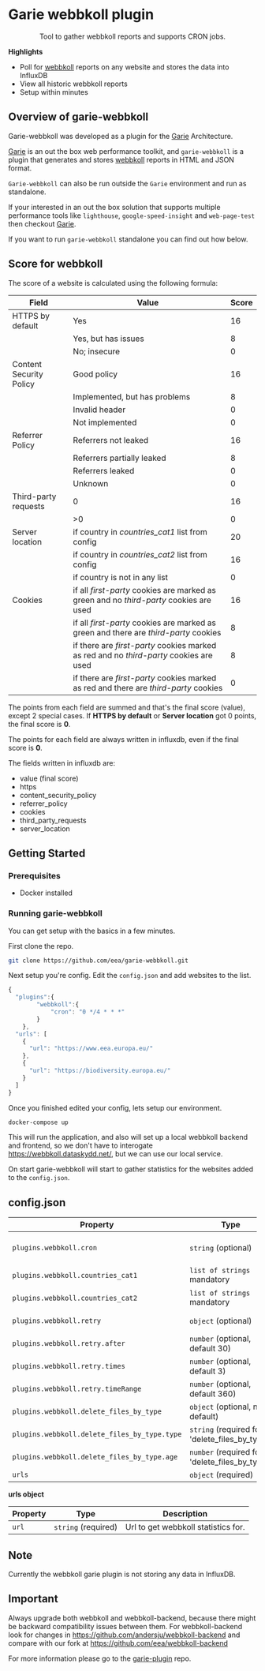 
# Garie webbkoll plugin

<p align="center">
  <p align="center">Tool to gather webbkoll reports and supports CRON jobs.<p>
</p>

**Highlights**

-   Poll for [webbkoll](https://github.com/andersju/webbkoll) reports on any website and stores the data into InfluxDB
-   View all historic webbkoll reports
-   Setup within minutes

## Overview of garie-webbkoll

Garie-webbkoll was developed as a plugin for the [Garie](https://github.com/boyney123/garie) Architecture.

[Garie](https://github.com/boyney123/garie) is an out the box web performance toolkit, and `garie-webbkoll` is a plugin that generates and stores [webbkoll](https://github.com/andersju/webbkoll) reports in HTML and JSON format.

`Garie-webbkoll` can also be run outside the `Garie` environment and run as standalone.

If your interested in an out the box solution that supports multiple performance tools like `lighthouse`, `google-speed-insight` and `web-page-test` then checkout [Garie](https://github.com/boyney123/garie).

If you want to run `garie-webbkoll` standalone you can find out how below.

## Score for webbkoll

The score of a website is calculated using the following formula:

| Field | Value | Score|
|-------|--------|-----|
|HTTPS by default|Yes|16|
||Yes, but has issues|8|
||No; insecure|0|
|Content Security Policy|Good policy|16|
||Implemented, but has problems|8|
||Invalid header|0|
||Not implemented|0|
|Referrer Policy|Referrers not leaked|16|
||Referrers partially leaked|8|
||Referrers leaked|0|
||Unknown|0|
|Third-party requests|0|16|
||>0|0|
|Server location| if country in *countries_cat1* list from config|20|
|| if country in *countries_cat2* list from config|16|
|| if country is not in any list|0|
|Cookies| if all *first-party* cookies are marked as green and no *third-party* cookies are used|16|
|| if all *first-party* cookies are marked as green and there are *third-party* cookies|8|
|| if there are *first-party* cookies marked as red and no *third-party* cookies are used|8|
|| if there are *first-party* cookies marked as red and there are *third-party* cookies|0|

The points from each field are summed and that's the final score (value), except 2 special cases. If **HTTPS by default** or  **Server location** got 0 points, the final score is **0**.

The points for each field are always written in influxdb, even if the final score is **0**.

The fields written in influxdb are:

- value (final score)
- https
- content_security_policy
- referrer_policy
- cookies
- third_party_requests
- server_location

## Getting Started

### Prerequisites

-   Docker installed

### Running garie-webbkoll

You can get setup with the basics in a few minutes.

First clone the repo.

```sh
git clone https://github.com/eea/garie-webbkoll.git
```

Next setup you're config. Edit the `config.json` and add websites to the list.

```javascript
{
  "plugins":{
        "webbkoll":{
            "cron": "0 */4 * * *"
        }
    },
  "urls": [
    {
      "url": "https://www.eea.europa.eu/"
    },
    {
      "url": "https://biodiversity.europa.eu/"
    }
  ]
}
```

Once you finished edited your config, lets setup our environment.

```sh
docker-compose up
```

This will run the application, and also will set up a local webbkoll backend and frontend, so we don't have to interogate https://webbkoll.dataskydd.net/, but we can use our local service.

On start garie-webbkoll will start to gather statistics for the websites added to the `config.json`.


## config.json

| Property | Type                | Description                                                                          |
| -------- | ------------------- | ------------------------------------------------------------------------------------ |
| `plugins.webbkoll.cron`   | `string` (optional) | Cron timer. Supports syntax can be found [here].(https://www.npmjs.com/package/cron) |
| `plugins.webbkoll.countries_cat1`   | `list of strings` mandatory | If the servers is located in one of theese countries, it will get 20 points |
| `plugins.webbkoll.countries_cat2`   | `list of strings` mandatory | If the servers is located in one of theese countries, it will get 16 points |
| `plugins.webbkoll.retry`   | `object` (optional) | Configuration how to retry the failed tasks |
| `plugins.webbkoll.retry.after`   | `number` (optional, default 30) | Minutes before we retry to execute the tasks |
| `plugins.webbkoll.retry.times`   | `number` (optional, default 3) | How many time to retry to execute the failed tasks |
| `plugins.webbkoll.retry.timeRange`   | `number` (optional, default 360) | Period in minutes to be checked in influx, to know if a task failed |
| `plugins.webbkoll.delete_files_by_type`   | `object` (optional, no default) | Configuration for deletion of custom files. (e.g. mp4 files)  |
| `plugins.webbkoll.delete_files_by_type.type`   | `string` (required for 'delete_files_by_type') | The type / extension of the files we want to delete. (e.g. "mp4"). |
| `plugins.webbkoll.delete_files_by_type.age`   | `number` (required for 'delete_files_by_type') | Maximum age (in days) of the custom files. Any older file will be deleted. |
| `urls`   | `object` (required) | Config for webbkoll. More detail below |

**urls object**

| Property                                | Type                 | Description                                               |
| --------------------------------------- | -------------------- | --------------------------------------------------------- |
| `url`                                   | `string` (required)  | Url to get webbkoll statistics for.                       |

## Note
Currently the webbkoll garie plugin is not storing any data in InfluxDB.

## Important
Always upgrade both webbkoll and webbkoll-backend, because there might be backward compatibility issues between them.
For webbkoll-backend look for changes in https://github.com/andersju/webbkoll-backend and compare with our fork at https://github.com/eea/webbkoll-backend

For more information please go to the [garie-plugin](https://github.com/eea/garie-plugin) repo.

